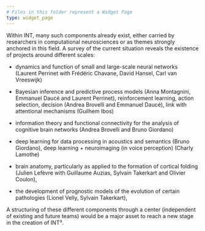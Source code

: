 ```yaml
---
# Files in this folder represent a Widget Page
type: widget_page
---
```


Within INT, many such components already exist, either carried by researchers in computational neurosciences or as themes strongly anchored in this field. A survey of the current situation reveals the existence of projects around different scales:

* dynamics and function of small and large-scale neural networks (Laurent Perrinet with Frédéric Chavane, David Hansel, Carl van Vreeswijk)

* Bayesian inference and predictive process models (Anna Montagnini, Emmanuel Daucé and Laurent Perrinet), reinforcement learning, action selection, decision (Andrea Brovelli and Emmanuel Daucé), link with attentional mechanisms (Guilhem Ibos)

* information theory and functional connectivity for the analysis of cognitive brain networks (Andrea Brovelli and Bruno Giordano)

* deep learning for data processing in acoustics and semantics (Bruno Giordano), deep learning + neuroimaging (in voice perception) (Charly Lamothe)

* brain anatomy, particularly as applied to the formation of cortical folding (Julien Lefèvre with Guillaume Auzias, Sylvain Takerkart and Olivier Coulon),

* the development of prognostic models of the evolution of certain pathologies (Lionel Velly, Sylvain Takerkart),

A structuring of these different components through a center (independent of existing and future teams) would be a major asset to reach a new stage in the creation of INT³.
